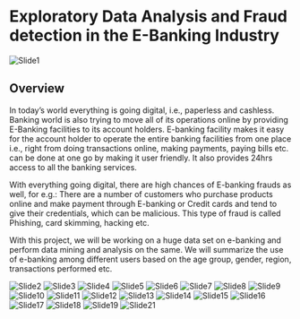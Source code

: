# **Exploratory Data Analysis and Fraud detection in the E-Banking Industry**

![Slide1](https://user-images.githubusercontent.com/66448653/151079888-2044a4d9-d9d0-47cc-878f-49bb38c6a1cb.PNG)


## **Overview**

In today’s world everything is going digital, i.e., paperless and cashless. Banking world is also trying to move all of its operations online by providing E-Banking facilities to its account holders. E-banking facility makes it easy for the account holder to operate the entire banking facilities from one place i.e., right from doing transactions online, making payments, paying bills etc. can be done at one go by making it user friendly. It also provides 24hrs access to all the banking services.

With everything going digital, there are high chances of E-banking frauds as well, for e.g.: There are a number of customers who purchase products online and make payment through E-banking or Credit cards and tend to give their credentials, which can be malicious. This type of fraud is called Phishing, card skimming, hacking etc.

With this project, we will be working on a huge data set on e-banking and perform data mining and analysis on the same. We will summarize the use of e-banking among different users based on the age group, gender, region, transactions performed etc.

![Slide2](https://user-images.githubusercontent.com/66448653/151079893-b08ec951-d06b-46d1-b5ca-d8052ab5ee4a.PNG)
![Slide3](https://user-images.githubusercontent.com/66448653/151079898-7462ffe9-bfbb-4914-b711-641a409d2951.PNG)
![Slide4](https://user-images.githubusercontent.com/66448653/151079901-7a4a76ff-0fce-4842-ab30-976a65fb237e.PNG)
![Slide5](https://user-images.githubusercontent.com/66448653/151079907-d89c17f7-9044-4dd5-95a8-0354de70590f.PNG)
![Slide6](https://user-images.githubusercontent.com/66448653/151079912-2e990b38-afdf-4dc1-8532-9f979405aea7.PNG)
![Slide7](https://user-images.githubusercontent.com/66448653/151079920-04b17f61-6003-461a-9da2-a6ec68849136.PNG)
![Slide8](https://user-images.githubusercontent.com/66448653/151079925-f63606b4-8281-4fac-a01f-e99355e72388.PNG)
![Slide9](https://user-images.githubusercontent.com/66448653/151079927-83ff56b6-40f0-46af-8196-7e0d0a0abc84.PNG)
![Slide10](https://user-images.githubusercontent.com/66448653/151079932-78c4cbcb-40a2-4e18-a046-f5fbf15c0d9b.PNG)
![Slide11](https://user-images.githubusercontent.com/66448653/151079934-76bee5f7-2d49-4c40-900c-5adc2c92e872.PNG)
![Slide12](https://user-images.githubusercontent.com/66448653/151079935-dbb5ebc0-d77a-4ed5-be6b-19cb79296df1.PNG)
![Slide13](https://user-images.githubusercontent.com/66448653/151079936-7c4a7708-9dca-42f7-ae1a-3a4e51586ed5.PNG)
![Slide14](https://user-images.githubusercontent.com/66448653/151079940-2ef1bceb-f322-4a75-b915-7e1f36872761.PNG)
![Slide15](https://user-images.githubusercontent.com/66448653/151079949-2e1a184b-42a6-4294-84cc-a65254ed8868.PNG)
![Slide16](https://user-images.githubusercontent.com/66448653/151079954-0be40228-d0ce-4683-bb02-44a080d52acf.PNG)
![Slide17](https://user-images.githubusercontent.com/66448653/151079959-9c5d5235-a610-4901-925f-404747062e25.PNG)
![Slide18](https://user-images.githubusercontent.com/66448653/151079966-4486efa0-969f-4c38-8b52-e8b2778a98fd.PNG)
![Slide19](https://user-images.githubusercontent.com/66448653/151079974-41e261aa-903a-46da-996b-9918e42d277b.PNG)
![Slide21](https://user-images.githubusercontent.com/66448653/151079982-68d79b01-1c29-4cf2-b801-db20691647ca.PNG)

